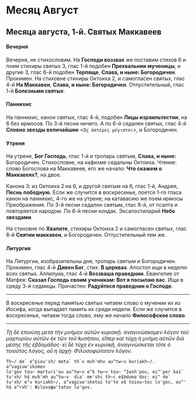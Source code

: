 
# Месяц Август

## Месяца августа, 1-й. Святых Маккавеев

#### Вечерня

Вечерня, не стихословим. На **Господи воззвах** же поставим стихов 6 и
поем стихиры святых 3, глас 1-й подобен **Прехвальнии мученицы**,
и другие 3, глас 6-й подобен **Терпяще**, **Слава, и ныне: Богородичен**.
Прокимен. На стиховне стихиры Октоиха 2, и самогласен святых,
глас 4-й **На Маккавеи**, **Слава, и ныне: Богородичен**.
Отпустительный, глас 1-й **Болезньми святых**.

#### Паннихис

На паннихис, канон святых, глас 4-й, подобен **Лицы израильтестии**,
на 6 без ирмосов. По 3-й песни ничего. А по 6-й седален святых,
глас 4-й **Словно звезды величайшие** <`̔Ως ἀστέρες μέγιστοι`>,
и Богородичен.


#### Утреня

На утрене, **Бог Господь**, глас 1-й и тропарь святым, **Слава, и ныне:**
Богородичен. Стихословие, на кафизме седальны Октоиха. Чтение:
слово Богослова на Маккавеев, его же начало: **Что скажем о Маккавеях?**,
на двое.

Канона 3: из Октоиха 2 на 6, и другой святым на 6, глас 1-й,
Андрея, **Песнь победную**. Если же случится в воскресенье, поется 1-го 
гласа канон на паннихис, 4-го же на утрене; на катавасию же поем 
ирмосы Преображения. По 3-й песни седален святым, глас 8-й, от псалта 
и повторяется народом. По 6-й песни кондак. Эксапостиларий **Небо звездами**.

На стиховне по **Хвалите**, стихиры Октоиха 2 и самогласен святых,
глас 8-й **Святии маккавеи**, и Богородичен. Отпустительный тем же.

#### Литургия

На Литургии, изобразительны дня, тропарь святым и Богородичен.
Прокимен, глас 4-й **Дивен Бог**, стих: **В церквах**. Апостол 
ищи в неделю всех святых. Аллилуиа, глас 4-й **Воззваша праведнии**.
Евангелие от Матфея: **Сказал Господь своим ученикам: Вот я посылаю вас**.
Ищи в среду 3-й седмицы. Причастен: **Радуйтеся праведнии о Господе**.

---

В воскресенье перед памятью святых читаем слово о мучении их из Иосифа,
когда выпадает память их среди недели. Если же случится в воскресенье, 
читаем тогда слово, ему же начало **Философское слово**.

---

*Τῇ δὲ ἐπιούσῃ μετὰ τὴν μνήμην αὐτῶν κυριακῇ. ἀναγινώσκομεν λόγον τοῦ 
μαρτυρίου αὐτῶν ἐκ τῶν τοῦ ̓Ιωσήπου, εἴπερ καὶ τύχῃ ἡ μνήμη αὐτῶν  διὰ 
μέσης τῆς ἑβδομάδος· εἰ δὲ τύχῃ ἐν κυριακῇ, ἀναγινώσκεται τότε ὁ 
τοιοῦτος λόγος, οὔ ἡ ἀρχή· Φιλοσοφώτατον λόγον.*

```
Th~/ de` e^piou'sh/ meta` th`v mvh'mhv au^tw~v kuriakh~/. a^vagivw'skomev 
lo'gov tou~ marturi'ou au^tw~v e^k tw~v tou~ ^Iwsh'pou, ei^'per kai` 
tu'хh/ h$ mvh'mh au^tw~v  dia` me'shc th~c e$bdoma'doc: ei^ de` 
tu'хh/ e^v kuriakh~/, a^vagivw'sketai to'te o$ toiou~toc lo'goc, ou^' 
h$ a^rхh': Фilosoфw'tatov lo'gov.
```
